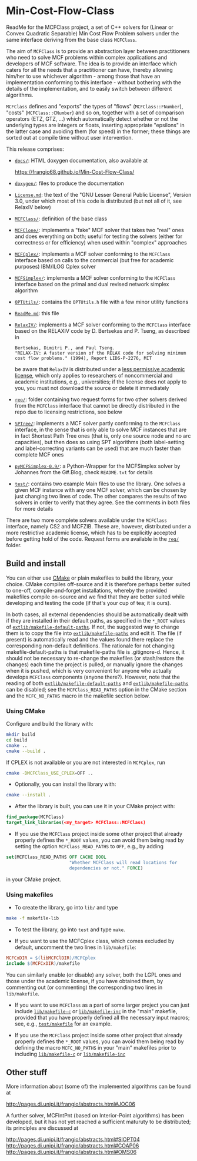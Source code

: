 # Min-Cost-Flow-Class

ReadMe for the MCFClass project, a set of C++ solvers for (Linear or Convex
Quadratic Separable) Min Cost Flow Problem solvers under the same interface
deriving from the base class `MCFClass`.

The aim of `MCFClass` is to provide an abstraction layer between practitioners
who need to solve MCF problems within complex applications and developers of
MCF software. The idea is to provide an interface which caters for all the
needs that a practitioner can have, thereby allowing him/her to use whichever
algorithm - among those that have an implementation conforming to this
interface - without bothering with the details of the implementation, and to
easily switch between different algorithms.

`MCFClass` defines and "exports" the types of "flows" (`MCFClass::FNumber`),
"costs" (`MCFClass::CNumber`) and so on, together with a set of comparison
operators (ETZ, GTZ, ...) which automatically detect whether or not the
underlying types are integers or floats, inserting appropriate "epsilons" in
the latter case and avoiding them (for speed) in the former; these things are
sorted out at compile time without user intervention.

This release comprises:

-  [`docs/`](docs): HTML doxygen documentation, also available at

    https://frangio68.github.io/Min-Cost-Flow-Class/

-  [`doxygen/`](doxygen): files to produce the documentation

-  [`License.md`](License.md): the text of the "GNU Lesser General Public License",
   Version 3.0, under which most of this code is distributed
   (but not all of it, see RelaxIV below)

-  [`MCFClass/`](MCFClass): definition of the base class

-  [`MCFClone/`](MCFClone): implements a "fake" MCF solver that takes two "real" 
   ones  and does everything on both; useful for testing the solvers (either for
   correctness or for efficiency) when used within "complex" approaches

-  [`MCFCplex/`](MCFCplex): implements a MCF solver conforming to the `MCFClass`
   interface based on calls to the commercial (but free for academic purposes)
   IBM/ILOG Cplex solver 

-  [`MCFSimplex/`](MCFSimplex): implements a MCF solver conforming to the `MCFClass`
   interface based on the primal and dual revised network simplex algorithm

-  [`OPTUtils/`](OPTUtils): contains the `OPTUtils.h` file with a few minor utility
   functions

-  [`ReadMe.md`](ReadMe.md): this file

-  [`RelaxIV/`](RelaxIV): implements a MCF solver conforming to the `MCFClass`
   interface based on the RELAXIV code by D. Bertsekas and P. Tseng, as described
   in

       Bertsekas, Dimitri P., and Paul Tseng.
       "RELAX-IV: A faster version of the RELAX code for solving minimum
       cost flow problems." (1994), Report LIDS-P-2276, MIT

   be aware that `RelaxIV` is distributed under a [less permissive academic
   license](RelaxIV/academicl.txt), which only applies to researchers of
   noncommercial and academic institutions, e.g., universities; if the license
   does not apply to you, you must not download the source or delete it immediately

-  [`req/`](req): folder containing two request forms for two other solvers derived
   from the `MCFClass` interface that cannot be directly distributed in the
   repo due to licensing restrictions, see below
 
-  [`SPTree/`](SPTree): implements a MCF solver partly conforming to the `MCFClass`
   interface, in the sense that is only able to solve MCF instances that are in
   fact Shortest Path Tree ones (that is, only one source node and no arc
   capacities), but then does so using SPT algorithms (both label-setting and
   label-correcting variants can be used) that are much faster than complete MCF
   ones

-  [`pyMCFSimplex-0.9/`](pyMCFSimplex-0.9): a Python-Wrapper for the MCFSimplex
   solver by Johannes from the G#.Blog, check `README.txt` for details

-  [`test/`](test): contains two example Main files to use the library. One solves
   a given MCF instance with any one MCF solver, which can be chosen by just
   changing two lines of code. The other compares the results of two solvers in
   order to verify that they agree. See the comments in both files for more details

There are two more complete solvers available under the `MCFClass` interface,
namely CS2 and MCFZIB. These are, however, distributed under a more
restrictive academic license, which has to be explicitly accepted before
getting hold of the code. Request forms are available in the [`req/`](req) folder.


## Build and install

You can either use [CMake](https://cmake.org) or plain makefiles to build the
library, your choice. CMake compiles off-source and it is therefore perhaps
better suited to one-off, compile-and-forget installations, whereby the
provided makefiles compile on-source and we find that they are better suited
while developing and testing the code (if that's your cup of tea; it is ours).

In both cases, all external dependencies should be automatically dealt with if
they are installed in their default paths, as specified in the `*_ROOT` values
of [`extlib/makefile-default-paths`](extlib/makefile-default-paths). If not,
the suggested way to change them is to copy the file into
[`extlib/makefile-paths`](extlib/makefile-paths) and edit it. The file (if
present) is automatically read and the values found there replace the
corresponding non-default definitions. The rationale for not changing
makefile-default-paths is that makefile-paths file is .gitignore-d. Hence, it
should not be necessary to re-change the makefiles (or stash/restore the
changes) each time the project is pulled, or manually ignore the changes when
it is pushed, which is very convenient for anyone who actually develops
`MCFClass` components (anyone there?). However, note that the reading of both
[`extlib/makefile-default-paths`](extlib/makefile-default-paths) and
[`extlib/makefile-paths`](extlib/makefile-paths) can be disabled; see the
`MCFClass_READ_PATHS` option in the CMake section and the `MCFC_NO_PATHS` macro
in the makefile section below.


### Using CMake

Configure and build the library with:

```sh
mkdir build
cd build
cmake ..
cmake --build .
```

If CPLEX is not available or you are not interested in `MCFCplex`, run

```sh
cmake -DMCFClass_USE_CPLEX=OFF ..
```

- Optionally, you can install the library with:

```sh
cmake --install .
```

- After the library is built, you can use it in your CMake project with:

```cmake
find_package(MCFClass)
target_link_libraries(<my_target> MCFClass::MCFClass)
```

- If you use the `MCFClass` project inside some other project that already
  properly defines the `*_ROOT` values, you can avoid them being read by
  setting the option `MCFClass_READ_PATHS` to `OFF`, e.g., by adding

```cmake
set(MCFClass_READ_PATHS OFF CACHE BOOL
		                "Whether MCFClass will read locations for
		                dependencies or not." FORCE)
```

  in your CMake project.


### Using makefiles

- To create the library, go into `lib/` and type

```sh
make -f makefile-lib
```

- To test the library, go into `test` and type `make`.

- If you want to use the MCFCplex class, which comes excluded by default,
  uncomment the two lines in `lib/makefile`:

```makefile
MCFCxDIR = $(libMCFClDIR)/MCFCplex
include $(MCFCxDIR)/makefile
```

You can similarly enable (or disable) any solver, both the LGPL ones and
those under the academic license, if you have obtained them, by commenting
out (or commenting) the corresponding two lines in `lib/makefile`.

- If you want to use `MCFClass` as a part of some larger project you can
  just include [`lib/makefile-c`](lib/makefile-c) or
  [`lib/makefile-inc`](lib/makefile-inc) in the "main" makefile, provided that
  you have properly defined all the necessary input macros; see, e.g.,
  [`test/makefile`](test/makefile) for an example.

- If you use the `MCFClass` project inside some other project that already
  properly defines the `*_ROOT` values, you can avoid them being read by
  defining the macro `MCFC_NO_PATHS` in your "main" makefiles prior to
  including [`lib/makefile-c`](lib/makefile-c) or
  [`lib/makefile-inc`](lib/makefile-inc)


## Other stuff

More information about (some of) the implemented algorithms can be found at

  http://pages.di.unipi.it/frangio/abstracts.html#JOC06

A further solver, MCFIntPnt (based on Interior-Point algorithms) has been
developed, but it has not yet reached a sufficient maturuty to be
distributed; its principles are discussed at

  http://pages.di.unipi.it/frangio/abstracts.html#SIOPT04
  http://pages.di.unipi.it/frangio/abstracts.html#COAP06
  http://pages.di.unipi.it/frangio/abstracts.html#OMS06
